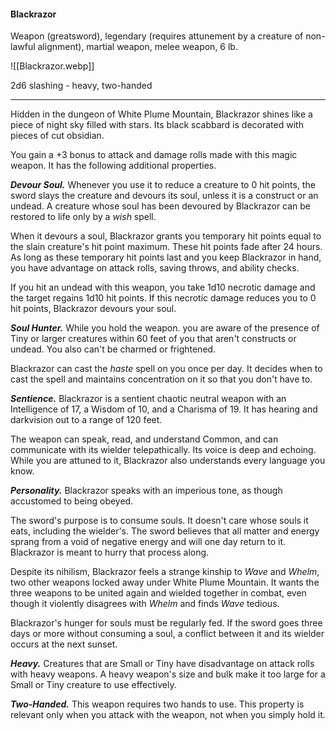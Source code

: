 #### Blackrazor

Weapon (greatsword), legendary (requires attunement by a creature of non-lawful alignment), martial weapon, melee weapon, 6 lb.

![[Blackrazor.webp]]

2d6 slashing  - heavy, two-handed

---

Hidden in the dungeon of White Plume Mountain, Blackrazor shines like a piece of night sky filled with stars. Its black scabbard is decorated with pieces of cut obsidian.

You gain a +3 bonus to attack and damage rolls made with this magic weapon. It has the following additional properties.

***Devour Soul.*** Whenever you use it to reduce a creature to 0 hit points, the sword slays the creature and devours its soul, unless it is a construct or an undead. A creature whose soul has been devoured by Blackrazor can be restored to life only by a *wish* spell.

When it devours a soul, Blackrazor grants you temporary hit points equal to the slain creature's hit point maximum. These hit points fade after 24 hours. As long as these temporary hit points last and you keep Blackrazor in hand, you have advantage on attack rolls, saving throws, and ability checks.

If you hit an undead with this weapon, you take 1d10 necrotic damage and the target regains 1d10 hit points. If this necrotic damage reduces you to 0 hit points, Blackrazor devours your soul.

***Soul Hunter.*** While you hold the weapon. you are aware of the presence of Tiny or larger creatures within 60 feet of you that aren't constructs or undead. You also can't be charmed or frightened.

Blackrazor can cast the *haste* spell on you once per day. It decides when to cast the spell and maintains concentration on it so that you don't have to.

***Sentience.*** Blackrazor is a sentient chaotic neutral weapon with an Intelligence of 17, a Wisdom of 10, and a Charisma of 19. It has hearing and darkvision out to a range of 120 feet.

The weapon can speak, read, and understand Common, and can communicate with its wielder telepathically. Its voice is deep and echoing. While you are attuned to it, Blackrazor also understands every language you know.

***Personality.*** Blackrazor speaks with an imperious tone, as though accustomed to being obeyed.

The sword's purpose is to consume souls. It doesn't care whose souls it eats, including the wielder's. The sword believes that all matter and energy sprang from a void of negative energy and will one day return to it. Blackrazor is meant to hurry that process along.

Despite its nihilism, Blackrazor feels a strange kinship to *Wave* and *Whelm*, two other weapons locked away under White Plume Mountain. It wants the three weapons to be united again and wielded together in combat, even though it violently disagrees with *Whelm* and finds *Wave* tedious.

Blackrazor's hunger for souls must be regularly fed. If the sword goes three days or more without consuming a soul, a conflict between it and its wielder occurs at the next sunset.

***Heavy.*** Creatures that are Small or Tiny have disadvantage on attack rolls with heavy weapons. A heavy weapon's size and bulk make it too large for a Small or Tiny creature to use effectively.

***Two-Handed.*** This weapon requires two hands to use. This property is relevant only when you attack with the weapon, not when you simply hold it.



